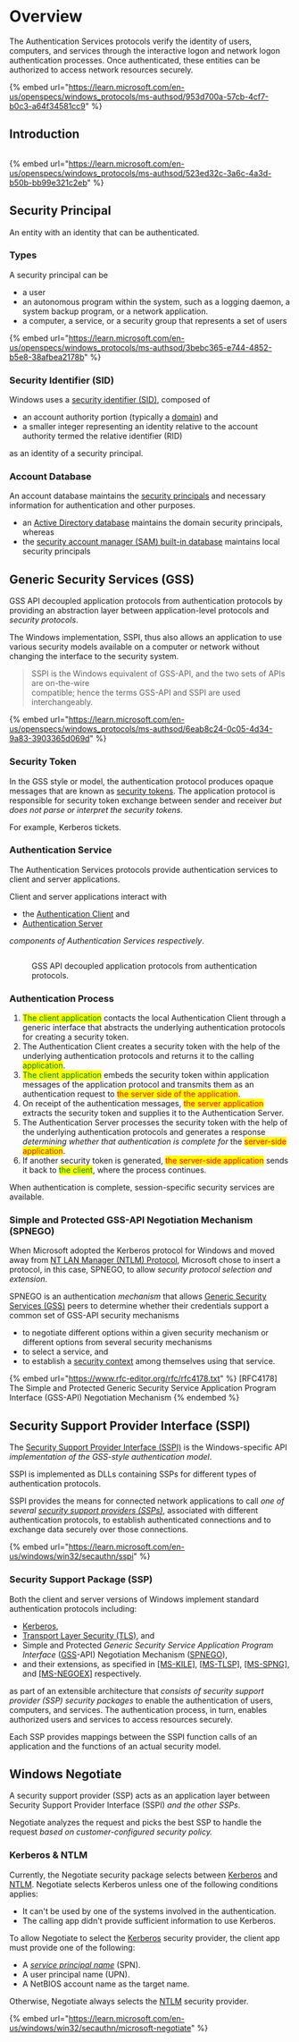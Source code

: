 # Overview

The Authentication Services protocols verify the identity of users, computers, and services through the interactive logon and network logon authentication processes. Once authenticated, these entities can be authorized to access network resources securely.

{% embed url="https://learn.microsoft.com/en-us/openspecs/windows_protocols/ms-authsod/953d700a-57cb-4cf7-b0c3-a64f34581cc9" %}

## Introduction

<figure><img src="../../.gitbook/assets/圖片 (3) (1).png" alt=""><figcaption></figcaption></figure>

{% embed url="https://learn.microsoft.com/en-us/openspecs/windows_protocols/ms-authsod/523ed32c-3a6c-4a3d-b50b-bb99e321c2eb" %}

## Security Principal

An entity with an identity that can be authenticated.

### Types

A security principal can be

* a user
* an autonomous program within the system, such as a logging daemon, a system backup program, or a network application.
* a computer, a service, or a security group that represents a set of users

{% embed url="https://learn.microsoft.com/en-us/openspecs/windows_protocols/ms-authsod/3bebc365-e744-4852-b5e8-38afbea2178b" %}

### Security Identifier (SID)

Windows uses a [security identifier (SID)](https://learn.microsoft.com/en-us/openspecs/windows\_protocols/ms-authsod/64781df1-ee20-413e-b8c5-6511c90dbc30#gt\_83f2020d-0804-4840-a5ac-e06439d50f8d), composed of

* an account authority portion (typically a [domain](https://learn.microsoft.com/en-us/openspecs/windows\_protocols/ms-authsod/64781df1-ee20-413e-b8c5-6511c90dbc30#gt\_b0276eb2-4e65-4cf1-a718-e0920a614aca)) and
* a smaller integer representing an identity relative to the account authority termed the relative identifier (RID)

as an identity of a security principal.

### Account Database

An account database maintains the [security principals](overview.md#security-principal) and necessary information for authentication and other purposes.

* an [Active Directory database](../ad/adds/#account-database) maintains the domain security principals, whereas
* the [security account manager (SAM) built-in database](https://learn.microsoft.com/en-us/openspecs/windows\_protocols/ms-authsod/64781df1-ee20-413e-b8c5-6511c90dbc30#gt\_6bb6ffcf-2a22-4989-89ef-6c9937f91b8b) maintains local security principals

## Generic Security Services (GSS)

GSS API decoupled application protocols from authentication protocols by providing an abstraction layer between application-level protocols and _security protocols_.

The Windows implementation, SSPI, thus also allows an application to use various security models available on a computer or network without changing the interface to the security system.

> SSPI is the Windows equivalent of GSS-API, and the two sets of APIs are on-the-wire \
> compatible; hence the terms GSS-API and SSPI are used interchangeably.

{% embed url="https://learn.microsoft.com/en-us/openspecs/windows_protocols/ms-authsod/6eab8c24-0c05-4d34-9a83-3903365d069d" %}

### Security Token

In the GSS style or model, the authentication protocol produces opaque messages that are known as [security tokens](https://learn.microsoft.com/en-us/openspecs/windows\_protocols/ms-authsod/64781df1-ee20-413e-b8c5-6511c90dbc30#gt\_6b49ccf2-3d93-4d1e-9ecd-e5e7873eec24). The application protocol is responsible for security token exchange between sender and receiver _but does not parse or interpret the security tokens._

For example, Kerberos tickets.

### Authentication Service

The Authentication Services protocols provide authentication services to client and server applications.

Client and server applications interact with

* the [Authentication Client](https://learn.microsoft.com/en-us/openspecs/windows\_protocols/ms-authsod/64781df1-ee20-413e-b8c5-6511c90dbc30#gt\_e67f665e-7970-422b-b471-cb33147c0641) and
* [Authentication Server](https://learn.microsoft.com/en-us/openspecs/windows\_protocols/ms-authsod/64781df1-ee20-413e-b8c5-6511c90dbc30#gt\_3ca15667-25b2-495d-a86f-2f37135f7b05)

_components of Authentication Services respectively_.

<figure><img src="../../.gitbook/assets/圖片 (1) (1) (1).png" alt=""><figcaption><p>GSS API decoupled application protocols from authentication protocols.</p></figcaption></figure>

### Authentication Process

1. <mark style="color:green;">The client application</mark> contacts the local Authentication Client through a generic interface that abstracts the underlying authentication protocols for creating a security token.
2. The Authentication Client creates a security token with the help of the underlying authentication protocols and returns it to the calling <mark style="color:green;">application</mark>.
3. <mark style="color:green;">The client application</mark> embeds the security token within application messages of the application protocol and transmits them as an authentication request to <mark style="color:red;">the server side of the application</mark>.
4. On receipt of the authentication messages, <mark style="color:red;">the server application</mark> extracts the security token and supplies it to the Authentication Server.
5. The Authentication Server processes the security token with the help of the underlying authentication protocols and generates a response _determining whether that authentication is complete for_ the <mark style="color:red;">server-side application</mark>.
6. If another security token is generated, <mark style="color:red;">the server-side application</mark> sends it back to <mark style="color:green;">the client</mark>, where the process continues.

When authentication is complete, session-specific security services are available.

### Simple and Protected GSS-API Negotiation Mechanism (SPNEGO)

When Microsoft adopted the Kerberos protocol for Windows and moved away from [NT LAN Manager (NTLM) Protocol](https://learn.microsoft.com/en-us/openspecs/windows\_protocols/ms-authsod/64781df1-ee20-413e-b8c5-6511c90dbc30#gt\_fff710f9-e3d1-4991-99a2-009768d57585), Microsoft chose to insert a protocol, in this case, SPNEGO, to allow _security protocol selection and extension_.

SPNEGO is an authentication _mechanism_ that allows [Generic Security Services (GSS)](https://learn.microsoft.com/en-us/openspecs/windows\_protocols/ms-authsod/64781df1-ee20-413e-b8c5-6511c90dbc30#gt\_95f6b299-ec2f-4cef-87df-217f95bd9e14) peers to determine whether their credentials support a common set of GSS-API security mechanisms

* to negotiate different options within a given security mechanism or different options from several security mechanisms
* to select a service, and
* to establish a [security context](https://learn.microsoft.com/en-us/openspecs/windows\_protocols/ms-authsod/64781df1-ee20-413e-b8c5-6511c90dbc30#gt\_88d49f20-6c95-4b64-a52c-c3eca2fe5709) among themselves using that service.

{% embed url="https://www.rfc-editor.org/rfc/rfc4178.txt" %}
\[RFC4178] The Simple and Protected Generic Security Service Application Program Interface (GSS-API) Negotiation Mechanism
{% endembed %}

## Security Support Provider Interface (SSPI)

The [Security Support Provider Interface (SSPI)](https://learn.microsoft.com/en-us/openspecs/windows\_protocols/ms-authsod/64781df1-ee20-413e-b8c5-6511c90dbc30#gt\_fb216516-748b-4873-8bdd-64c5f4da9920) is the Windows-specific API _implementation of the GSS-style authentication model_.

SSPI is implemented as DLLs containing SSPs for different types of authentication protocols.

SSPI provides the means for connected network applications to call _one of several_ [_security support providers (SSPs)_](https://learn.microsoft.com/en-us/openspecs/windows\_protocols/ms-authsod/64781df1-ee20-413e-b8c5-6511c90dbc30#gt\_e0edad22-1b0e-42f3-8e51-50f8aa30b29a), associated with different authentication protocols, to establish authenticated connections and to exchange data securely over those connections.

{% embed url="https://learn.microsoft.com/en-us/windows/win32/secauthn/sspi" %}

### Security Support Package (SSP)

Both the client and server versions of Windows implement standard authentication protocols including:

* [Kerberos](https://learn.microsoft.com/en-us/openspecs/windows\_protocols/ms-authsod/64781df1-ee20-413e-b8c5-6511c90dbc30#gt\_d6a282ce-b1da-41e1-b05a-22f777a5c1fe),
* [Transport Layer Security (TLS)](https://learn.microsoft.com/en-us/openspecs/windows\_protocols/ms-authsod/64781df1-ee20-413e-b8c5-6511c90dbc30#gt\_f2bc7fed-7e02-4fa5-91b3-97f5c978563a), and
* Simple and Protected _Generic Security Service Application Program Interface_ ([GSS](https://learn.microsoft.com/en-us/openspecs/windows\_protocols/ms-authsod/64781df1-ee20-413e-b8c5-6511c90dbc30#gt\_95f6b299-ec2f-4cef-87df-217f95bd9e14)-API) Negotiation Mechanism ([SPNEGO](https://learn.microsoft.com/en-us/openspecs/windows\_protocols/ms-authsod/64781df1-ee20-413e-b8c5-6511c90dbc30#gt\_bc2f6b5e-e5c0-408b-8f55-0350c24b9838)),
* and their extensions, as specified in [\[MS-KILE\]](https://learn.microsoft.com/en-us/openspecs/windows\_protocols/ms-kile/2a32282e-dd48-4ad9-a542-609804b02cc9), [\[MS-TLSP\]](https://learn.microsoft.com/en-us/openspecs/windows\_protocols/ms-tlsp/58aba05b-62b0-4cd1-b88b-dc8a24920346), [\[MS-SPNG\]](https://learn.microsoft.com/en-us/openspecs/windows\_protocols/ms-spng/f377a379-c24f-4a0f-a3eb-0d835389e28a), and [\[MS-NEGOEX\]](https://learn.microsoft.com/en-us/openspecs/windows\_protocols/ms-negoex/0ad7a003-ab56-4839-a204-b555ca6759a2) respectively.

as part of an extensible architecture that _consists of security support provider (SSP) security packages_ to enable the authentication of users, computers, and services. The authentication process, in turn, enables authorized users and services to access resources securely.

Each SSP provides mappings between the SSPI function calls of an application and the functions of an actual security model.

## Windows Negotiate

A security support provider (SSP) acts as an application layer between Security Support Provider Interface (SSPI) _and the other SSPs_.

Negotiate analyzes the request and picks the best SSP to handle the request _based on customer-configured security policy._

### Kerberos & NTLM

Currently, the Negotiate security package selects between [Kerberos](https://learn.microsoft.com/en-us/windows/win32/secauthn/microsoft-kerberos) and [NTLM](https://learn.microsoft.com/en-us/windows/win32/secauthn/microsoft-ntlm). Negotiate selects Kerberos unless one of the following conditions applies:

* It can't be used by one of the systems involved in the authentication.
* The calling app didn't provide sufficient information to use Kerberos.

To allow Negotiate to select the [Kerberos](https://learn.microsoft.com/en-us/windows/win32/secauthn/microsoft-kerberos) security provider, the client app must provide one of the following:

* A [_service principal name_](https://learn.microsoft.com/en-us/windows/win32/secgloss/s-gly) (SPN).
* A user principal name (UPN).
* A NetBIOS account name as the target name.

Otherwise, Negotiate always selects the [NTLM](https://learn.microsoft.com/en-us/windows/win32/secauthn/microsoft-ntlm) security provider.

{% embed url="https://learn.microsoft.com/en-us/windows/win32/secauthn/microsoft-negotiate" %}
